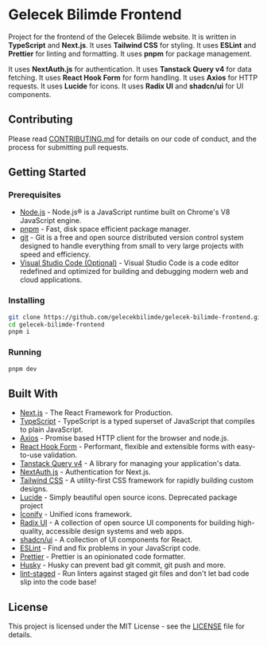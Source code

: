 [//]: # "Version 0.1"

# Gelecek Bilimde Frontend

Project for the frontend of the Gelecek Bilimde website. It is written in **TypeScript** and **Next.js**. It uses **Tailwind CSS** for styling. It uses **ESLint** and **Prettier** for linting and formatting. It uses **pnpm** for package management.

It uses **NextAuth.js** for authentication. It uses **Tanstack Query v4** for data fetching. It uses **React Hook Form** for form handling. It uses **Axios** for HTTP requests. It uses **Lucide** for icons. It uses **Radix UI** and **shadcn/ui** for UI components.

## Contributing

Please read [CONTRIBUTING.md](CONTRIBUTING.md) for details on our code of conduct, and the process for submitting pull requests.

## Getting Started

### Prerequisites

- [Node.js](https://nodejs.org/en/) - Node.js® is a JavaScript runtime built on Chrome's V8 JavaScript engine.
- [pnpm](https://pnpm.js.org/) - Fast, disk space efficient package manager.
- [git](https://git-scm.com/) - Git is a free and open source distributed version control system designed to handle everything from small to very large projects with speed and efficiency.
- [Visual Studio Code (Optional)](https://code.visualstudio.com/) - Visual Studio Code is a code editor redefined and optimized for building and debugging modern web and cloud applications.

### Installing

```bash
git clone https://github.com/gelecekbilimde/gelecek-bilimde-frontend.git
cd gelecek-bilimde-frontend 
pnpm i
```

### Running

```bash
pnpm dev
```

## Built With

- [Next.js](https://nextjs.org/) - The React Framework for Production.
- [TypeScript](https://www.typescriptlang.org/) - TypeScript is a typed superset of JavaScript that compiles to plain JavaScript.
- [Axios](https://axios-http.com) - Promise based HTTP client for the browser and node.js.
- [React Hook Form](https://react-hook-form.com/) - Performant, flexible and extensible forms with easy-to-use validation.
- [Tanstack Query v4](https://tanstack.com/query/v4/) - A library for managing your application's data.
- [NextAuth.js](https://next-auth.js.org/) - Authentication for Next.js.
- [Tailwind CSS](https://tailwindcss.com/) - A utility-first CSS framework for rapidly building custom designs.
- [Lucide](https://lucide.dev/) - Simply beautiful open source icons. Deprecated package project
- [İconify](https://iconify.design/) - Unified icons framework.
- [Radix UI](https://www.radix-ui.com/) - A collection of open source UI components for building high-quality, accessible design systems and web apps.
- [shadcn/ui](https://ui.shadcn.com/) - A collection of UI components for React.
- [ESLint](https://eslint.org/) - Find and fix problems in your JavaScript code.
- [Prettier](https://prettier.io/) - Prettier is an opinionated code formatter.
- [Husky](https://typicode.github.io/husky/) - Husky can prevent bad git commit, git push and more.
- [lint-staged](https://github.com/okonet/lint-staged) - Run linters against staged git files and don't let bad code slip into the code base!

## License

This project is licensed under the MIT License - see the [LICENSE](LICENSE) file for details.
